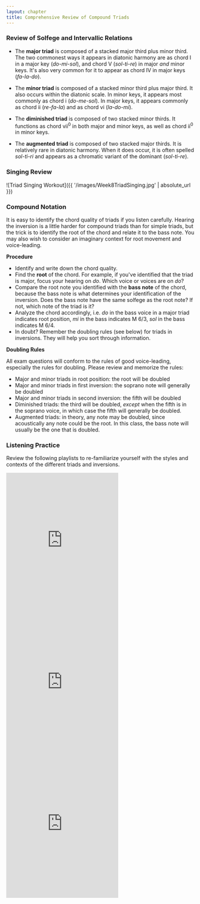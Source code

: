 ```yaml
---
layout: chapter
title: Comprehensive Review of Compound Triads
---
```


### Review of Solfege and Intervallic Relations

- The **major triad** is composed of a stacked major third plus minor third. The two commonest ways it appears in diatonic harmony are as chord I in a major key (*do-mi-sol*), and chord V (*sol-ti-re*) in major *and* minor keys. It's also very common for it to appear as chord IV in major keys (*fa-la-do*).

- The **minor triad** is composed of a stacked minor third plus major third. It also occurs within the diatonic scale. In minor keys, it appears most commonly as chord i (*do-me-sol*). In major keys, it appears commonly as chord ii (*re-fa-la*) and as chord vi (*la-do-mi*).

- The **diminished triad** is composed of two stacked minor thirds. It functions as chord vii<sup>0</sup> in both major and minor keys, as well as chord ii<sup>0</sup> in minor keys. 

- The **augmented triad** is composed of two stacked major thirds. It is relatively rare in diatonic harmony. When it does occur, it is often spelled *sol-ti-ri* and appears as a chromatic variant of the dominant (*sol-ti-re*).

### Singing Review

![Triad Singing Workout]({{ '/images/Week8TriadSinging.jpg' | absolute_url }})

### Compound Notation

It is easy to identify the chord quality of triads if you listen carefully. Hearing the inversion is a little harder for compound triads than for simple triads, but the trick is to identify the root of the chord and relate it to the bass note. You may also wish to consider an imaginary context for root movement and voice-leading.

**Procedure**

- Identify and write down the chord quality.
- Find the **root** of the chord. For example, if you've identified that the triad is major, focus your hearing on *do*. Which voice or voices are on *do*?
- Compare the root note you identified with the **bass note** of the chord, because the bass note is what determines your identification of the inversion. Does the bass note have the same solfege as the root note? If not, which note of the triad is it?
- Analyze the chord accordingly, i.e. *do* in the bass voice in a major triad indicates root position, *mi* in the bass indicates M 6/3, *sol* in the bass indicates M 6/4.
- In doubt? Remember the doubling rules (see below) for triads in inversions. They will help you sort through information.

**Doubling Rules**

All exam questions will conform to the rules of good voice-leading, especially the rules for doubling. Please review and memorize the rules:

- Major and minor triads in root position: the root will be doubled
- Major and minor triads in first inversion: the soprano note will generally be doubled
- Major and minor triads in second inversion: the fifth will be doubled
- Diminished triads: the third will be doubled, *except* when the fifth is in the soprano voice, in which case the fifth will generally be doubled.
- Augmented triads: in theory, any note may be doubled, since acoustically any note could be the root. In this class, the bass note will usually be the one that is doubled.

### Listening Practice

Review the following playlists to re-familiarize yourself with the styles and contexts of the different triads and inversions.

<iframe src="https://open.spotify.com/embed/user/mirandawilson/playlist/4pFs2WVxCNEFM3okXSw5ON" width="300" height="380" frameborder="0" allowtransparency="true" allow="encrypted-media"></iframe>

<iframe src="https://open.spotify.com/embed/user/mirandawilson/playlist/2NkUgMHehnsrIora4pka8Y" width="300" height="380" frameborder="0" allowtransparency="true" allow="encrypted-media"></iframe>

<iframe src="https://open.spotify.com/embed/user/mirandawilson/playlist/6AM3DESCyYpfOtyP5UqPQm" width="300" height="380" frameborder="0" allowtransparency="true" allow="encrypted-media"></iframe>